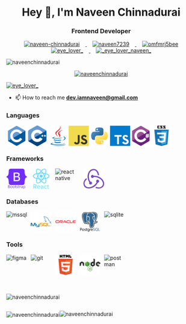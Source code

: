 <h1 align="center">Hey 👋, I'm Naveen Chinnadurai</h1>
<h3 align="center">Frontend Developer</h3>
<div align="center">
  <a href="https://linkedin.com/in/naveen-chinnadurai" target="_blank" rel="noreferrer">
    <img src="https://raw.githubusercontent.com/rahuldkjain/github-profile-readme-generator/master/src/images/icons/Social/linked-in-alt.svg" alt="naveen-chinnadurai" height="30" width="40" style="margin: 0 15px;" />
  </a>
  <a href="https://www.hackerrank.com/profile/naveen7239" target="_blank" rel="noreferrer">
    <img src="https://raw.githubusercontent.com/rahuldkjain/github-profile-readme-generator/master/src/images/icons/Social/hackerrank.svg" alt="naveen7239" height="30" width="40" style="margin: 0 15px;" />
  </a>
  <a href="https://leetcode.com/u/omfmrj5bee/" target="_blank" rel="noreferrer">
    <img src="https://raw.githubusercontent.com/rahuldkjain/github-profile-readme-generator/master/src/images/icons/Social/leet-code.svg" alt="omfmrj5bee" height="30" width="40" style="margin: 0 15px;" />
  </a>
  <a href="https://twitter.com/eye_lover_" target="_blank" rel="noreferrer">
    <img src="https://raw.githubusercontent.com/rahuldkjain/github-profile-readme-generator/master/src/images/icons/Social/twitter.svg" alt="eye_lover_" height="30" width="40" style="margin: 0 15px;" />
  </a>
  <a href="https://instagram.com/_eye_lover_naveen_" target="_blank" rel="noreferrer">
    <img src="https://raw.githubusercontent.com/rahuldkjain/github-profile-readme-generator/master/src/images/icons/Social/instagram.svg" alt="_eye_lover_naveen_" height="30" width="40" style="margin: 0 15px;" />
  </a>
</div>

<p align="left"> <img src="https://komarev.com/ghpvc/?username=naveenchinnadurai&label=Profile%20views&color=0e75b6&style=flat" alt="naveenchinnadurai" /> </p>

<p align="center">
  <a href="https://github.com/ryo-ma/github-profile-trophy">
    <img src="https://github-profile-trophy.vercel.app/?username=naveenchinnadurai" alt="naveenchinnadurai" />
  </a> 
</p>

<p align="left"> 
  <a href="https://twitter.com/eye_lover_" target="blank">
    <img src="https://img.shields.io/twitter/follow/eye_lover_?logo=twitter&style=for-the-badge" alt="eye_lover_" />
  </a> 
</p>

- 📫 How to reach me **dev.iamnaveen@gmail.com**

<h3>Languages</h3>
<div style="display: flex; flex-wrap: wrap;">
  <img src="https://raw.githubusercontent.com/devicons/devicon/master/icons/c/c-original.svg" alt="c" width="55" height="55" />
  <img src="https://raw.githubusercontent.com/devicons/devicon/master/icons/cplusplus/cplusplus-original.svg" alt="cplusplus" width="55" height="55" />
  <img src="https://raw.githubusercontent.com/devicons/devicon/master/icons/java/java-original.svg" alt="java" width="55" height="55"/>
  <img src="https://raw.githubusercontent.com/devicons/devicon/master/icons/javascript/javascript-original.svg" alt="javascript" width="55" height="55" />
  <img src="https://raw.githubusercontent.com/devicons/devicon/master/icons/python/python-original.svg" alt="python" width="55" height="55" />
  <img src="https://raw.githubusercontent.com/devicons/devicon/master/icons/typescript/typescript-original.svg" alt="typescript" width="55" height="55" />
  <img src="https://raw.githubusercontent.com/devicons/devicon/master/icons/csharp/csharp-original.svg" alt="csharp" width="55" height="55" />
  <img src="https://raw.githubusercontent.com/devicons/devicon/master/icons/css3/css3-original-wordmark.svg" alt="css3" width="55" height="55" />
</div>

<h3>Frameworks</h3>
<div style="display: flex; flex-wrap: wrap; gap: 10px;">
  <img src="https://raw.githubusercontent.com/devicons/devicon/master/icons/bootstrap/bootstrap-plain-wordmark.svg" alt="bootstrap" width="55" height="55"  />
  <img src="https://raw.githubusercontent.com/devicons/devicon/master/icons/react/react-original-wordmark.svg" alt="react" width="55" height="55" />
  <img src="https://reactnative.dev/img/header_logo.svg" alt="reactnative" width="55" height="55" style="margin-right: 10px;" />
  <img src="https://raw.githubusercontent.com/devicons/devicon/master/icons/redux/redux-original.svg" alt="redux" width="55" height="55"/>
</div>

<h3>Databases</h3>
<div style="display: flex; flex-wrap: wrap; gap: 10px;">
  <img src="https://www.svgrepo.com/show/303229/microsoft-sql-server-logo.svg" alt="mssql" width="55" height="55"/>
  <img src="https://raw.githubusercontent.com/devicons/devicon/master/icons/mysql/mysql-original-wordmark.svg" alt="mysql" width="55" height="55" />
  <img src="https://raw.githubusercontent.com/devicons/devicon/master/icons/oracle/oracle-original.svg" alt="oracle" width="55" height="55" />
  <img src="https://raw.githubusercontent.com/devicons/devicon/master/icons/postgresql/postgresql-original-wordmark.svg" alt="postgresql" width="55" height="55"  />
  <img src="https://www.vectorlogo.zone/logos/sqlite/sqlite-icon.svg" alt="sqlite" width="55" height="55" />
</div>

<h3>Tools</h3>
<div style="display: flex; flex-wrap: wrap; gap: 10px;">
  <img src="https://www.vectorlogo.zone/logos/figma/figma-icon.svg" alt="figma" width="55" height="55" />
  <img src="https://www.vectorlogo.zone/logos/git-scm/git-scm-icon.svg" alt="git" width="55" height="55" />
  <img src="https://raw.githubusercontent.com/devicons/devicon/master/icons/html5/html5-original-wordmark.svg" alt="html5" width="55" height="55" />
  <img src="https://raw.githubusercontent.com/devicons/devicon/master/icons/nodejs/nodejs-original-wordmark.svg" alt="nodejs" width="55" height="55" />
  <img src="https://www.vectorlogo.zone/logos/getpostman/getpostman-icon.svg" alt="postman" width="55" height="55" />
</div>

<br>
<br>
<p>
  <img align="center" src="https://github-readme-streak-stats.herokuapp.com/?user=naveenchinnadurai&" alt="naveenchinnadurai" />
</p>
<div style="display:flex;">
  <p>
    <img align="center" src="https://github-readme-stats.vercel.app/api?username=naveenchinnadurai&show_icons=true&locale=en" alt="naveenchinnadurai" />
  </p>
  <p>
    <img align="left" src="https://github-readme-stats.vercel.app/api/top-langs?username=naveenchinnadurai&show_icons=true&locale=en&layout=compact" alt="naveenchinnadurai" />
  </p>
</div>
